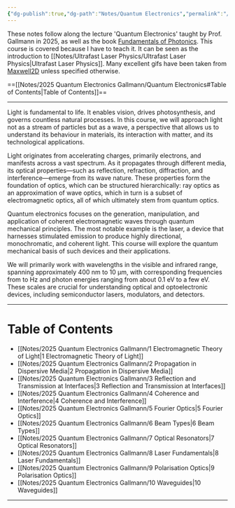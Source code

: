 ```yaml
---
{"dg-publish":true,"dg-path":"Notes/Quantum Electronics","permalink":"/notes/quantum-electronics/","dgShowBacklinks":"false","dgShowLocalGraph":true,"dgShowInlineTitle":true,"dgShowToc":"false","updated":"2025-05-29T15:33:49.189+02:00"}
---
```


 These notes follow along the lecture 'Quantum Electronics' taught by Prof. Gallmann in 2025, as well as the book [Fundamentals of Photonics](https://onlinelibrary.wiley.com/doi/book/10.1002/0471213748). This course is covered because I have to teach it. It can be seen as the introduction to [[Notes/Ultrafast Laser Physics/Ultrafast Laser Physics\|Ultrafast Laser Physics]]. Many excellent gifs have been taken from [Maxwell2D](https://www.met.reading.ac.uk/clouds/maxwell/) unless specified otherwise. 

==[[Notes/2025 Quantum Electronics Gallmann/Quantum Electronics#Table of Contents\|Table of Contents]]==

---
Light is fundamental to life. It enables vision, drives photosynthesis, and governs countless natural processes. In this course, we will approach light not as a stream of particles but as a wave, a perspective that allows us to understand its behaviour in materials, its interaction with matter, and its technological applications.

Light originates from accelerating charges, primarily electrons, and manifests across a vast spectrum. As it propagates through different media, its optical properties—such as reflection, refraction, diffraction, and interference—emerge from its wave nature. These properties form the foundation of optics, which can be structured hierarchically: ray optics as an approximation of wave optics, which in turn is a subset of electromagnetic optics, all of which ultimately stem from quantum optics.

Quantum electronics focuses on the generation, manipulation, and application of coherent electromagnetic waves through quantum mechanical principles. The most notable example is the laser, a device that harnesses stimulated emission to produce highly directional, monochromatic, and coherent light. This course will explore the quantum mechanical basis of such devices and their applications.

We will primarily work with wavelengths in the visible and infrared range, spanning approximately $400$ nm to $10$ μm, with corresponding frequencies from to Hz and photon energies ranging from about 0.1 eV to a few eV. These scales are crucial for understanding optical and optoelectronic devices, including semiconductor lasers, modulators, and detectors.

---
# Table of Contents

- [[Notes/2025 Quantum Electronics Gallmann/1 Electromagnetic Theory of Light\|1 Electromagnetic Theory of Light]]
- [[Notes/2025 Quantum Electronics Gallmann/2 Propagation in Dispersive Media\|2 Propagation in Dispersive Media]]
- [[Notes/2025 Quantum Electronics Gallmann/3 Reflection and Transmission at Interfaces\|3 Reflection and Transmission at Interfaces]]
- [[Notes/2025 Quantum Electronics Gallmann/4 Coherence and Interference\|4 Coherence and Interference]]
- [[Notes/2025 Quantum Electronics Gallmann/5 Fourier Optics\|5 Fourier Optics]]
- [[Notes/2025 Quantum Electronics Gallmann/6 Beam Types\|6 Beam Types]]
- [[Notes/2025 Quantum Electronics Gallmann/7 Optical Resonators\|7 Optical Resonators]] 
- [[Notes/2025 Quantum Electronics Gallmann/8 Laser Fundamentals\|8 Laser Fundamentals]]
- [[Notes/2025 Quantum Electronics Gallmann/9 Polarisation Optics\|9 Polarisation Optics]]
- [[Notes/2025 Quantum Electronics Gallmann/10 Waveguides\|10 Waveguides]]

---
